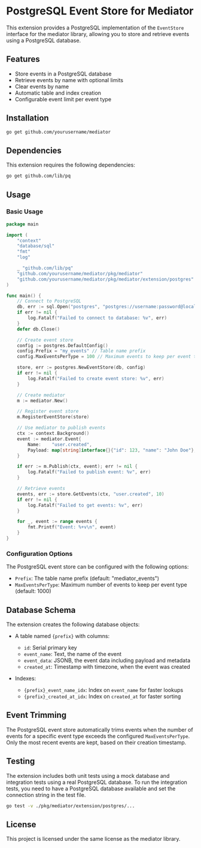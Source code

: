 # PostgreSQL Event Store for Mediator

This extension provides a PostgreSQL implementation of the `EventStore` interface for the mediator library, allowing you to store and retrieve events using a PostgreSQL database.

## Features

- Store events in a PostgreSQL database
- Retrieve events by name with optional limits
- Clear events by name
- Automatic table and index creation
- Configurable event limit per event type

## Installation

```bash
go get github.com/yourusername/mediator
```

## Dependencies

This extension requires the following dependencies:

```bash
go get github.com/lib/pq
```

## Usage

### Basic Usage

```go
package main

import (
	"context"
	"database/sql"
	"fmt"
	"log"

	_ "github.com/lib/pq"
	"github.com/yourusername/mediator/pkg/mediator"
	"github.com/yourusername/mediator/pkg/mediator/extension/postgres"
)

func main() {
	// Connect to PostgreSQL
	db, err := sql.Open("postgres", "postgres://username:password@localhost:5432/database?sslmode=disable")
	if err != nil {
		log.Fatalf("Failed to connect to database: %v", err)
	}
	defer db.Close()

	// Create event store
	config := postgres.DefaultConfig()
	config.Prefix = "my_events" // Table name prefix
	config.MaxEventsPerType = 100 // Maximum events to keep per event type

	store, err := postgres.NewEventStore(db, config)
	if err != nil {
		log.Fatalf("Failed to create event store: %v", err)
	}

	// Create mediator
	m := mediator.New()

	// Register event store
	m.RegisterEventStore(store)

	// Use mediator to publish events
	ctx := context.Background()
	event := mediator.Event{
		Name:    "user.created",
		Payload: map[string]interface{}{"id": 123, "name": "John Doe"},
	}

	if err := m.Publish(ctx, event); err != nil {
		log.Fatalf("Failed to publish event: %v", err)
	}

	// Retrieve events
	events, err := store.GetEvents(ctx, "user.created", 10)
	if err != nil {
		log.Fatalf("Failed to get events: %v", err)
	}

	for _, event := range events {
		fmt.Printf("Event: %+v\n", event)
	}
}
```

### Configuration Options

The PostgreSQL event store can be configured with the following options:

- `Prefix`: The table name prefix (default: "mediator_events")
- `MaxEventsPerType`: Maximum number of events to keep per event type (default: 1000)

## Database Schema

The extension creates the following database objects:

- A table named `{prefix}` with columns:
  - `id`: Serial primary key
  - `event_name`: Text, the name of the event
  - `event_data`: JSONB, the event data including payload and metadata
  - `created_at`: Timestamp with timezone, when the event was created

- Indexes:
  - `{prefix}_event_name_idx`: Index on `event_name` for faster lookups
  - `{prefix}_created_at_idx`: Index on `created_at` for faster sorting

## Event Trimming

The PostgreSQL event store automatically trims events when the number of events for a specific event type exceeds the configured `MaxEventsPerType`. Only the most recent events are kept, based on their creation timestamp.

## Testing

The extension includes both unit tests using a mock database and integration tests using a real PostgreSQL database. To run the integration tests, you need to have a PostgreSQL database available and set the connection string in the test file.

```bash
go test -v ./pkg/mediator/extension/postgres/...
```

## License

This project is licensed under the same license as the mediator library.
